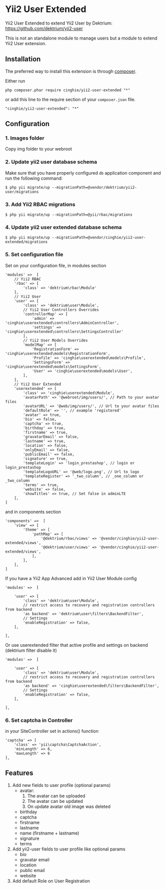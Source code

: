 # Yii2 User Extended
Yii2 User Extended to extend Yii2 User by Dektrium: https://github.com/dektrium/yii2-user

This is not an standalone module to manage users but a module to extend Yii2 User extension.

Installation
-----------------

The preferred way to install this extension is through [composer](http://getcomposer.org/download/).

Either run

```
php composer.phar require cinghie/yii2-user-extended "*"
```

or add this line to the require section of your `composer.json` file.

```
"cinghie/yii2-user-extended": "*"
```

Configuration
-----------------

### 1. Images folder

Copy img folder to your webroot

### 2. Update yii2 user database schema

Make sure that you have properly configured `db` application component
and run the following command:
```
$ php yii migrate/up --migrationPath=@vendor/dektrium/yii2-user/migrations
```

### 3. Add Yii2 RBAC migrations 

```
$ php yii migrate/up --migrationPath=@yii/rbac/migrations
```

### 4. Update yii2 user extended database schema

```
$ php yii migrate/up --migrationPath=@vendor/cinghie/yii2-user-extended/migrations
```

### 5. Set configuration file

Set on your configuration file, in modules section

```
'modules' =>  [
    // Yii2 RBAC
    'rbac' => [
        'class' => 'dektrium\rbac\Module'
    ],
    // Yii2 User
    'user' => [
        'class' => 'dektrium\user\Module',
        // Yii2 User Controllers Overrides
        'controllerMap' => [
            'admin' => 'cinghie\userextended\controllers\AdminController',
            'settings' => 'cinghie\userextended\controllers\SettingsController'
        ],
        // Yii2 User Models Overrides
        'modelMap' => [
            'RegistrationForm' => 'cinghie\userextended\models\RegistrationForm',
            'Profile' => 'cinghie\userextended\models\Profile',
            'SettingsForm' => 'cinghie\userextended\models\SettingsForm',
            'User' => 'cinghie\userextended\models\User',
        ],
    ],
    // Yii2 User Extended
    'userextended' => [
        'class' => 'cinghie\userextended\Module',
        'avatarPath' => '@webroot/img/users/', // Path to your avatar files
        'avatarURL' => '@web/img/users/', // Url to your avatar files
        'defaultRole' => '', // example 'registered'
        'avatar' => true,
        'bio' => false,
        'captcha' => true,
        'birthday' => true,
        'firstname' => true,
        'gravatarEmail' => false,
        'lastname' => true,
        'location' => false,
        'onlyEmail' => false,
        'publicEmail' => false,
        'signature' => true,
        'templateLogin' => 'login_prestashop', // login or login_prestashop
        'templateLogoURL' => '@web/logo.png', // Url to logo
        'templateRegister' => '_two_column', // _one_column or _two_column
        'terms' => true,
        'website' => false,
        'showTitles' => true, // Set false in adminLTE
    ],
]
```

and in components section

```
'components' =>  [
    'view' => [
        'theme' => [
            'pathMap' => [
                '@dektrium/rbac/views' => '@vendor/cinghie/yii2-user-extended/views',
                '@dektrium/user/views' => '@vendor/cinghie/yii2-user-extended/views',
            ],
        ],
    ],
]
```

If you have a Yii2 App Advanced add in Yii2 User Module config

```
'modules' =>  [

    'user' => [
        'class' => 'dektrium\user\Module',
        // restrict access to recovery and registration controllers from backend
        'as backend' => 'dektrium\user\filters\BackendFilter',
        // Settings
        'enableRegistration' => false,
    ],
    
],		
```

Or use userextended filter that active profile and settings on backend (dektrium filter disable it)

```
'modules' =>  [

    'user' => [
        'class' => 'dektrium\user\Module',
        // restrict access to recovery and registration controllers from backend
        'as backend' => 'cinghie\userextended\filters\BackendFilter',
        // Settings
        'enableRegistration' => false,
    ],

],
```

### 6. Set captcha in Controller

in your SiteController set in actions() function

```
'captcha' => [
    'class' => 'yii\captcha\CaptchaAction',
    'minLength' => 6,
    'maxLength' => 6
],
```

Features
-----------------

<ol>
    <li>Add new fields to user profile (optional params)
        <ul>
        	<li>avatar:
            	<ol>
                	<li>The avatar can be uploaded</li>
                    <li>The avatar can be updated</li>
                    <li>On update avatar old image was deleted</li>
                </ol>
            </li>
            <li>birthday</li>
            <li>captcha</li>
            <li>firstname</li>
            <li>lastname</li>
            <li>name (firstname + lastname)</li>
            <li>signature</li>
            <li>terms</li>
        </ul>
    </li>
    <li>Add yii2-user fields to user profile like optional params
        <ul>
            <li>bio</li>
            <li>gravatar email</li>
            <li>location</li>
            <li>public email</li>
            <li>website</li>
        </ul>
    </li>
    <li>Add default Role on User Registration</li>
</ol>
